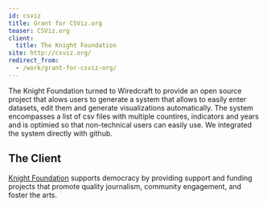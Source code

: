 ```yaml
---
id: csviz
title: Grant for CSViz.org
teaser: CSViz.org
client:
  title: The Knight Foundation
site: http://csviz.org/
redirect_from:
  - /work/grant-for-csviz-org/
---
```


The Knight Foundation turned to Wiredcraft to provide an open source project that alows users to generate a system that allows to easily enter datasets, edit them and generate visualizations automatically. The system encompasses a list of csv files with multiple countires, indicators and years and is optimied so that non-technical users can easily use. We integrated the system directly with github.

## The Client

[Knight Foundation](http://www.knightfoundation.org/) supports democracy by providing support and funding projects that promote quality journalism, community engagement, and foster the arts.
